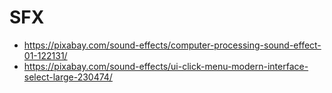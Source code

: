 # SFX

- https://pixabay.com/sound-effects/computer-processing-sound-effect-01-122131/
- https://pixabay.com/sound-effects/ui-click-menu-modern-interface-select-large-230474/